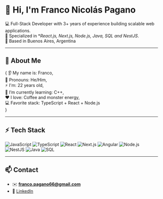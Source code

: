 # 👋 Hi, I'm Franco Nicolás Pagano  

💻 Full-Stack Developer with 3+ years of experience building scalable web applications.  
🚀 Specialized in **React.js, Next.js, Node.js, Java, SQL and NestJS*.  
📍 Based in Buenos Aires, Argentina  

---

## 👤 About Me  

{
👂 My name is: Franco,  
👨 Pronouns: He/Him,  
⚡ I'm: 22 years old,  
🌱 I’m currently learning: C++,  
❤️ I love: Coffee and monster energy,  
💻 Favorite stack: TypeScript + React + Node.js  
}

---

## ⚡ Tech Stack  

![JavaScript](https://img.shields.io/badge/JavaScript-F7DF1E?style=flat-square&logo=javascript&logoColor=black)
![TypeScript](https://img.shields.io/badge/TypeScript-3178C6?style=flat-square&logo=typescript&logoColor=white)
![React](https://img.shields.io/badge/React-20232A?style=flat-square&logo=react&logoColor=61DAFB)
![Next.js](https://img.shields.io/badge/Next.js-000000?style=flat-square&logo=next.js&logoColor=white)
![Angular](https://img.shields.io/badge/Angular-DD0031?style=flat-square&logo=angular&logoColor=white)
![Node.js](https://img.shields.io/badge/Node.js-339933?style=flat-square&logo=node-dot-js&logoColor=white)
![NestJS](https://img.shields.io/badge/NestJS-E0234E?style=flat-square&logo=nestjs&logoColor=white)
![Java](https://img.shields.io/badge/Java-ED8B00?style=flat-square&logo=openjdk&logoColor=white)
![SQL](https://img.shields.io/badge/SQL-4479A1?style=flat-square&logo=mysql&logoColor=white)

---

## 📫 Contact  

- ✉️ **franco.pagano66@gmail.com**  
- 💼 [LinkedIn](https://www.linkedin.com/in/franco-pagano66/)  

